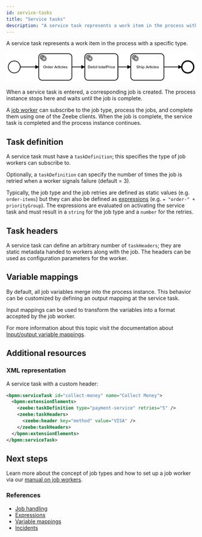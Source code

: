 ```yaml
---
id: service-tasks
title: "Service tasks"
description: "A service task represents a work item in the process with a specific type."
---
```


A service task represents a work item in the process with a specific type.

![process](../assets/order-process.png)

When a service task is entered, a corresponding job is created. The process instance stops here and waits until the job is complete.

A [job worker](/components/concepts/job-workers.md) can subscribe to the job type, process the jobs, and complete them using one of the Zeebe clients. When the job is complete, the service task is completed and the process instance continues.

## Task definition

A service task must have a `taskDefinition`; this specifies the type of job workers can subscribe to.

Optionally, a `taskDefinition` can specify the number of times the job is retried when a worker signals failure (default = 3).

Typically, the job type and the job retries are defined as static values (e.g. `order-items`) but they can also be defined as [expressions](/components/concepts/expressions.md) (e.g. `= "order-" + priorityGroup`). The expressions are evaluated on activating the service task and must result in a `string` for the job type and a `number` for the retries.

## Task headers

A service task can define an arbitrary number of `taskHeaders`; they are static metadata handed to workers along with the job. The headers can be used as configuration parameters for the worker.

## Variable mappings

By default, all job variables merge into the process instance. This behavior can be customized by defining an output mapping at the service task.

Input mappings can be used to transform the variables into a format accepted by the job worker.

For more information about this topic visit the documentation about [Input/output variable mappings](/components/concepts/variables.md#inputoutput-variable-mappings).

## Additional resources

### XML representation

A service task with a custom header:

```xml
<bpmn:serviceTask id="collect-money" name="Collect Money">
  <bpmn:extensionElements>
    <zeebe:taskDefinition type="payment-service" retries="5" />
    <zeebe:taskHeaders>
      <zeebe:header key="method" value="VISA" />
    </zeebe:taskHeaders>
  </bpmn:extensionElements>
</bpmn:serviceTask>
```

## Next steps

Learn more about the concept of job types and how to set up a job worker via our [manual on job workers](/components/concepts/job-workers.md).

### References

- [Job handling](/components/concepts/job-workers.md)
- [Expressions](/components/concepts/expressions.md)
- [Variable mappings](/components/concepts/variables.md#inputoutput-variable-mappings)
- [Incidents](/components/concepts/incidents.md)
